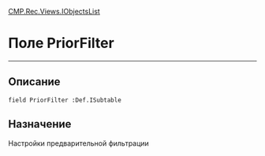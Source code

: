 ﻿---
Link: CMP.Rec.Views.IObjectsList.@PriorFilter
---

<!---  Навигация
[Имя проекта](#) :
-->
[CMP.Rec.Views.IObjectsList](Default)

# Поле PriorFilter
---

## Описание

    field PriorFilter :Def.ISubtable

<!--
## Аргументы{#Args}

### Аргумент1

Описание аргумента 1
-->

## Назначение

Настройки предварительной фильтрации

<!--
## Пример

    PriorFilter...
-->

